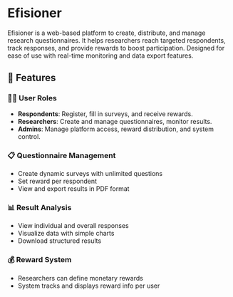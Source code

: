 # Efisioner
Efisioner is a web-based platform to create, distribute, and manage research questionnaires. It helps researchers reach targeted respondents, track responses, and provide rewards to boost participation. Designed for ease of use with real-time monitoring and data export features.

## 📌 Features

### 🧑‍💼 User Roles
- **Respondents**: Register, fill in surveys, and receive rewards.
- **Researchers**: Create and manage questionnaires, monitor results.
- **Admins**: Manage platform access, reward distribution, and system control.

### 📋 Questionnaire Management
- Create dynamic surveys with unlimited questions
- Set reward per respondent
- View and export results in PDF format

### 📊 Result Analysis
- View individual and overall responses
- Visualize data with simple charts
- Download structured results

### 💰 Reward System
- Researchers can define monetary rewards
- System tracks and displays reward info per user
